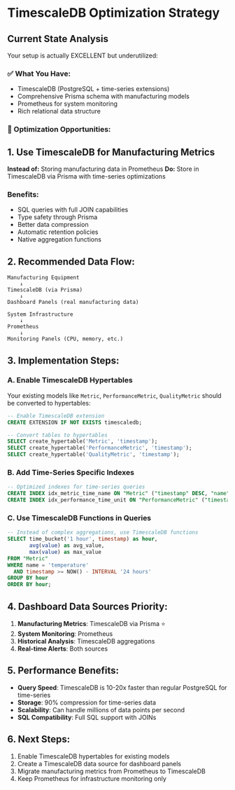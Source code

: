 # TimescaleDB Optimization Strategy

## Current State Analysis

Your setup is actually EXCELLENT but underutilized:

### ✅ What You Have:
- TimescaleDB (PostgreSQL + time-series extensions)
- Comprehensive Prisma schema with manufacturing models
- Prometheus for system monitoring
- Rich relational data structure

### 🎯 Optimization Opportunities:

## 1. Use TimescaleDB for Manufacturing Metrics

**Instead of:** Storing manufacturing data in Prometheus
**Do:** Store in TimescaleDB via Prisma with time-series optimizations

### Benefits:
- SQL queries with full JOIN capabilities
- Type safety through Prisma
- Better data compression
- Automatic retention policies
- Native aggregation functions

## 2. Recommended Data Flow:

```
Manufacturing Equipment 
    ↓
TimescaleDB (via Prisma)
    ↓
Dashboard Panels (real manufacturing data)

System Infrastructure
    ↓
Prometheus 
    ↓
Monitoring Panels (CPU, memory, etc.)
```

## 3. Implementation Steps:

### A. Enable TimescaleDB Hypertables
Your existing models like `Metric`, `PerformanceMetric`, `QualityMetric` should be converted to hypertables:

```sql
-- Enable TimescaleDB extension
CREATE EXTENSION IF NOT EXISTS timescaledb;

-- Convert tables to hypertables
SELECT create_hypertable('Metric', 'timestamp');
SELECT create_hypertable('PerformanceMetric', 'timestamp');
SELECT create_hypertable('QualityMetric', 'timestamp');
```

### B. Add Time-Series Specific Indexes
```sql
-- Optimized indexes for time-series queries
CREATE INDEX idx_metric_time_name ON "Metric" ("timestamp" DESC, "name");
CREATE INDEX idx_performance_time_unit ON "PerformanceMetric" ("timestamp" DESC, "workUnitId");
```

### C. Use TimescaleDB Functions in Queries
```sql
-- Instead of complex aggregations, use TimescaleDB functions
SELECT time_bucket('1 hour', timestamp) as hour,
       avg(value) as avg_value,
       max(value) as max_value
FROM "Metric" 
WHERE name = 'temperature'
  AND timestamp >= NOW() - INTERVAL '24 hours'
GROUP BY hour
ORDER BY hour;
```

## 4. Dashboard Data Sources Priority:

1. **Manufacturing Metrics**: TimescaleDB via Prisma ⭐
2. **System Monitoring**: Prometheus
3. **Historical Analysis**: TimescaleDB aggregations
4. **Real-time Alerts**: Both sources

## 5. Performance Benefits:

- **Query Speed**: TimescaleDB is 10-20x faster than regular PostgreSQL for time-series
- **Storage**: 90% compression for time-series data
- **Scalability**: Can handle millions of data points per second
- **SQL Compatibility**: Full SQL support with JOINs

## 6. Next Steps:

1. Enable TimescaleDB hypertables for existing models
2. Create a TimescaleDB data source for dashboard panels
3. Migrate manufacturing metrics from Prometheus to TimescaleDB
4. Keep Prometheus for infrastructure monitoring only